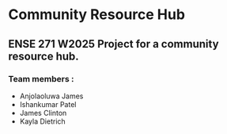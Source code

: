 # Community Resource Hub
## ENSE 271 W2025 Project for a community resource hub. 

### Team members : 
- Anjolaoluwa James
- Ishankumar Patel
- James Clinton
- Kayla Dietrich

